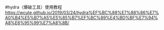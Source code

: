 #hydra（爆破工具）使用教程
https://wcute.github.io/2019/03/24/hydra%EF%BC%88%E7%88%86%E7%A0%B4%E5%B7%A5%E5%85%B7%EF%BC%89%E4%BD%BF%E7%94%A8%E6%95%99%E7%A8%8B/


